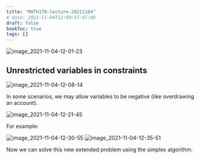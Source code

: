 ```yaml
---
title: "MATH170-lecture-20211104"
# date: 2021-11-04T12:00:57-07:00
draft: false
bookToc: true
tags: []
---
```


![image_2021-11-04-12-01-23](/notes/image_2021-11-04-12-01-23.png)

## Unrestricted variables in constraints

![image_2021-11-04-12-08-14](/notes/image_2021-11-04-12-08-14.png)

In some scenarios, we may allow variables to be negative (like overdrawing an account).

![image_2021-11-04-12-21-45](/notes/image_2021-11-04-12-21-45.png)

For example:

![image_2021-11-04-12-30-55](/notes/image_2021-11-04-12-30-55.png)
![image_2021-11-04-12-35-51](/notes/image_2021-11-04-12-35-51.png)

Now we can solve this new extended problem using the simplex algorithm.

